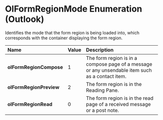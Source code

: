 
# OlFormRegionMode Enumeration (Outlook)

Identifies the mode that the form region is being loaded into, which corresponds with the container displaying the form region.



|**Name**|**Value**|**Description**|
|:-----|:-----|:-----|
| **olFormRegionCompose**|1|The form region is in a compose page of a message or any unsendable item such as a contact item. |
| **olFormRegionPreview**|2|The form region is in the Reading Pane.|
| **olFormRegionRead**|0|The form region is in the read page of a received message or a post note.|
